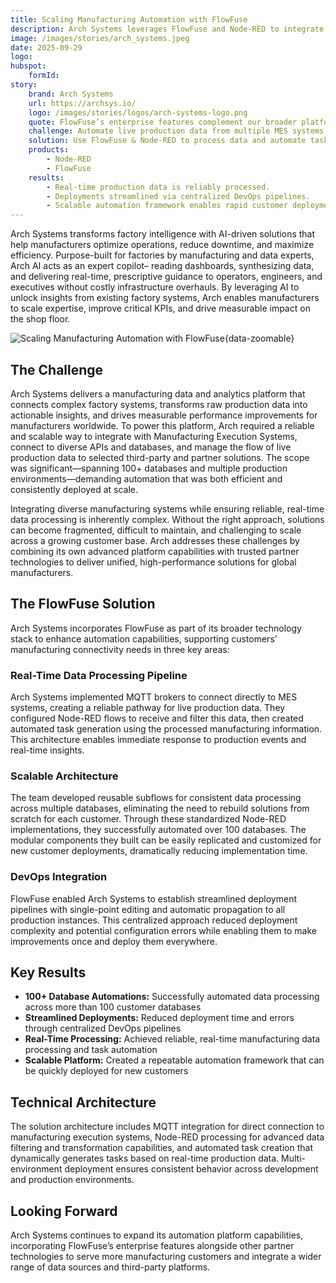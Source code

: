 ```yaml
---
title: Scaling Manufacturing Automation with FlowFuse
description: Arch Systems leverages FlowFuse and Node-RED to integrate MES systems, automate 100+ databases, and deliver scalable, real-time manufacturing data processing.
image: /images/stories/arch_systems.jpeg
date: 2025-09-29
logo:
hubspot:
    formId: 
story:
    brand: Arch Systems
    url: https://archsys.io/
    logo: /images/stories/logos/arch-systems-logo.png
    quote: FlowFuse’s enterprise features complement our broader platform strategy, helping us scale automation and streamline deployments across complex manufacturing environments. The ability to edit once and deploy everywhere has added real efficiency to how we manage integrations.
    challenge: Automate live production data from multiple MES systems at scale.
    solution: Use FlowFuse & Node-RED to process data and automate tasks across databases.
    products:
        - Node-RED
        - FlowFuse
    results:
        - Real-time production data is reliably processed.
        - Deployments streamlined via centralized DevOps pipelines.
        - Scalable automation framework enables rapid customer deployment.
---
```


Arch Systems transforms factory intelligence with AI-driven solutions that help manufacturers optimize operations, reduce downtime, and maximize efficiency. Purpose-built for factories by manufacturing and data experts, Arch AI acts as an expert copilot– reading dashboards, synthesizing data, and delivering real-time, prescriptive guidance to operators, engineers, and executives without costly infrastructure overhauls. By leveraging AI to unlock insights from existing factory systems, Arch enables manufacturers to scale expertise, improve critical KPIs, and drive measurable impact on the shop floor.

![Scaling Manufacturing Automation with FlowFuse](./images/stories/arch_systems_engineer.png "Scaling Manufacturing Automation with FlowFuse"){data-zoomable}

## The Challenge
Arch Systems delivers a manufacturing data and analytics platform that connects complex factory systems, transforms raw production data into actionable insights, and drives measurable performance improvements for manufacturers worldwide. To power this platform, Arch required a reliable and scalable way to integrate with Manufacturing Execution Systems, connect to diverse APIs and databases, and manage the flow of live production data to selected third-party and partner solutions. The scope was significant—spanning 100+ databases and multiple production environments—demanding automation that was both efficient and consistently deployed at scale.

Integrating diverse manufacturing systems while ensuring reliable, real-time data processing is inherently complex. Without the right approach, solutions can become fragmented, difficult to maintain, and challenging to scale across a growing customer base. Arch addresses these challenges by combining its own advanced platform capabilities with trusted partner technologies to deliver unified, high-performance solutions for global manufacturers.

## The FlowFuse Solution
Arch Systems incorporates FlowFuse as part of its broader technology stack to enhance automation capabilities, supporting customers’ manufacturing connectivity needs in three key areas:

### Real-Time Data Processing Pipeline
Arch Systems implemented MQTT brokers to connect directly to MES systems, creating a reliable pathway for live production data. They configured Node-RED flows to receive and filter this data, then created automated task generation using the processed manufacturing information. This architecture enables immediate response to production events and real-time insights.

### Scalable Architecture
The team developed reusable subflows for consistent data processing across multiple databases, eliminating the need to rebuild solutions from scratch for each customer. Through these standardized Node-RED implementations, they successfully automated over 100 databases. The modular components they built can be easily replicated and customized for new customer deployments, dramatically reducing implementation time.

### DevOps Integration
FlowFuse enabled Arch Systems to establish streamlined deployment pipelines with single-point editing and automatic propagation to all production instances. This centralized approach reduced deployment complexity and potential configuration errors while enabling them to make improvements once and deploy them everywhere.

## Key Results
- **100+ Database Automations:** Successfully automated data processing across more than 100 customer databases
- **Streamlined Deployments:** Reduced deployment time and errors through centralized DevOps pipelines
- **Real-Time Processing:** Achieved reliable, real-time manufacturing data processing and task automation
- **Scalable Platform:** Created a repeatable automation framework that can be quickly deployed for new customers

## Technical Architecture
The solution architecture includes MQTT integration for direct connection to manufacturing execution systems, Node-RED processing for advanced data filtering and transformation capabilities, and automated task creation that dynamically generates tasks based on real-time production data. Multi-environment deployment ensures consistent behavior across development and production environments.

## Looking Forward
Arch Systems continues to expand its automation platform capabilities, incorporating FlowFuse’s enterprise features alongside other partner technologies to serve more manufacturing customers and integrate a wider range of data sources and third-party platforms.